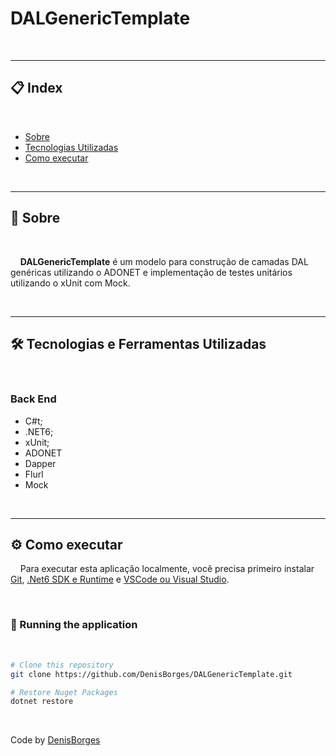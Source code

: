 # DALGenericTemplate

<!--<h1 align="center">
    <img src="./public/logo-full.svg">
</h1>-->
<!-- 
<h2 align="center">
    <img src="./src/assets/logo_easyit.png" alt="preview">
</h2> -->

<br>

---

<h2>📋 Index</h2>

<br>

<ul>
    <li><a href="#about">Sobre</a></li>
    <li><a href="#techs">Tecnologias Utilizadas</a></li>    <!-- -->
    <li><a href="#run">Como executar</a></li>    <!-- -->
</ul>

<br>

---

<h2 id="about">📖 Sobre</h2>

<br>

<p>
    &nbsp;&nbsp;&nbsp;&nbsp;<strong>DALGenericTemplate</strong> é um modelo para construção de camadas DAL genéricas utilizando o ADONET e implementação de testes unitários utilizando o xUnit com Mock.
</p>

<br>

---

<h2 id="techs">🛠 Tecnologias e Ferramentas Utilizadas</h2>

<br>

<h3>Back End</h3>

<ul>
    <li>C#t;</li>
    <li>.NET6;</li>
    <li>xUnit;</li>
    <li>ADONET</li>
    <li>Dapper</li>
    <li>Flurl</li>
    <li>Mock</li>
</ul>

<br>

---

<h2 id="run">⚙️ Como executar</h2>

&nbsp;&nbsp;&nbsp;&nbsp;Para executar esta aplicação localmente, você precisa primeiro instalar <a href="https://git-scm.com" target="_blank">Git</a>, <a href="https://dotnet.microsoft.com/en-us/download/dotnet/6.0" target="_blank">.Net6 SDK e Runtime</a> e <a href="https://code.visualstudio.com/" target="_blank">VSCode ou <a href="https://visualstudio.microsoft.com/pt-br/vs/" target="_blank"> Visual Studio</a>.

<br>

<h3>🧭 Running the application</h3>

<br>

```bash
# Clone this repository
git clone https://github.com/DenisBorges/DALGenericTemplate.git

# Restore Nuget Packages
dotnet restore
```

<br>

Code by <a href="https://github.com/DenisBorges">DenisBorges</a>
